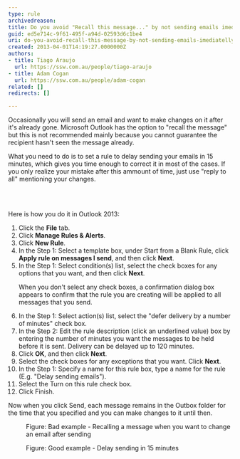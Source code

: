 ```yaml
---
type: rule
archivedreason: 
title: Do you avoid "Recall this message..." by not sending emails imediatelly?
guid: ed5e714c-9f61-495f-a94d-02593d6c1be4
uri: do-you-avoid-recall-this-message-by-not-sending-emails-imediatelly
created: 2013-04-01T14:19:27.0000000Z
authors:
- title: Tiago Araujo
  url: https://ssw.com.au/people/tiago-araujo
- title: Adam Cogan
  url: https://ssw.com.au/people/adam-cogan
related: []
redirects: []

---
```



<p>Occasionally you will send an email and want to make changes on it after it's already gone. Microsoft Outlook has the option to &quot;recall the message&quot; but this is not recommended mainly because you cannot guarantee the recipient hasn't seen the message already.</p><p>What you need to do is to set a rule to delay sending your emails in 15 minutes, which gives you time enough to correct it in most of the cases. If you only realize your mistake after this ammount of time, just use &quot;reply to all&quot; mentioning your changes.</p>
<br><excerpt class='endintro'></excerpt><br>
<p>Here is how you do it in Outlook 2013&#58;</p><ol><li>Click the 
      <strong>File</strong> tab.</li><li>Click 
      <strong>Manage Rules &amp; Alerts</strong>.</li><li>Click 
      <strong>New Rule</strong>.</li><li>In the Step 1&#58; Select a template box, under Start from a Blank Rule, click 
      <strong>Apply rule on messages I send</strong>, and then click 
      <strong>Next</strong>.</li><li>In the Step 1&#58; Select condition(s) list, select the check boxes for any options that you want, and then click 
      <strong>Next</strong>.</li><p>When you don't select any check boxes, a confirmation dialog box appears to confirm that the rule you are creating will be applied to all messages that you send.</p><li>In the Step 1&#58; Select action(s) list, select the &quot;defer delivery by a number of minutes&quot; check box.</li><li>In the Step 2&#58; Edit the rule description (click an underlined value) box by entering the number of minutes you want the messages to be held before it is sent. Delivery can be delayed up to 120 minutes.</li><li>Click 
      <strong>OK</strong>, and then click 
      <strong>Next</strong>.</li><li>Select the check boxes for any exceptions that you want. Click 
      <strong>Next</strong>.</li><li>In the Step 1&#58; Specify a name for this rule box, type a name for the rule (E.g. &quot;Delay sending emails&quot;).</li><li>Select the Turn on this rule check box.</li><li>Click Finish.</li></ol><p>Now when you click Send, each message remains in the Outbox folder for the time that you specified and you can make changes to it until then.</p><dl class="badImage"><dt><img src="/Communication/RulesToBetterEmail/PublishingImages/recall-message.jpg" alt="" /></dt><dd>Figure&#58; Bad example - Recalling a message when you want to change an email after sending</dd></dl><dl class="goodImage"><dt><img src="/Communication/RulesToBetterEmail/PublishingImages/create-rule-to-delay-sending.jpg" alt="" /></dt><dd>Figure&#58; Good example - Delay sending in 15 minutes</dd></dl>


